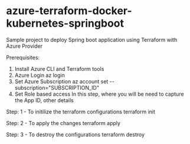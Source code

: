 # azure-terraform-docker-kubernetes-springboot
Sample project to deploy Spring boot application using Terraform with Azure Provider

Prerequisites:
1) Install Azure CLI and Terraform tools
2) Azure Login
    az login
3) Set Azure Subscription
     az account set --subscription="SUBSCRIPTION_ID"
4) Set Role based access
    In this step, where you will be need to capture the App ID, other details

Step: 1 - To initilize the terraform configurations
terraform init

Step: 2 - To apply the changes
terraform apply

Step: 3 - To destroy the configurations
terraform destroy